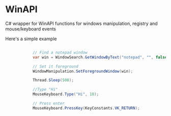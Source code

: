 WinAPI
======

C# wrapper for WinAPI functions for windows manipulation, registry and mouse/keyboard events

Here's a simple example

```C#

            // Find a notepad window
            var win = WindowSearch.GetWindowByText("notepad", "", false, true);

            // Set it foreground
            WindowManipulation.SetForegroundWindow(win);

            Thread.Sleep(500);

            //Type "Hi"
            MouseKeyboard.Type("Hi", 10);

            // Press enter
            MouseKeyboard.PressKey(KeyConstants.VK_RETURN);
            
```
